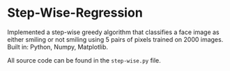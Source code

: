 # Step-Wise-Regression

Implemented a step-wise greedy algorithm that classifies a face image as either smiling or not smiling using 5 pairs of pixels trained on 2000 images. Built in: Python, Numpy, Matplotlib.

All source code can be found in the `step-wise.py` file. 
